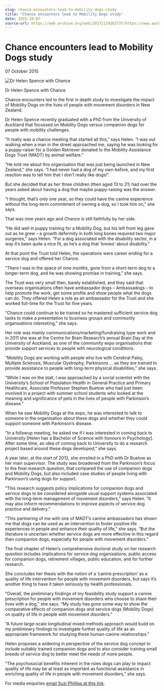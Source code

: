 ```yaml
---
slug: chance-encounters-lead-to-mobility-dogs-study
title: "Chance encounters lead to Mobility Dogs study"
date: 2015-10-07
source-url: https://web.archive.org/web/20171119163737/https://www.auckland.ac.nz/en/about/news-events-and-notices/news/news-2015/10/chance-encounters-lead-to-mobility-dogs-study.html
---
```

Chance encounters lead to Mobility Dogs study
=============================================

07 October 2015

![Dr Helen Spence with Chance](https://www.auckland.ac.nz/en/about/news-events-and-notices/news/news-2015/10/chance-encounters-lead-to-mobility-dogs-study/_jcr_content/par/textimage/image.img.jpg/1453345908445.jpg "Dr Helen Spence with Chance")

Dr Helen Spence with Chance

Chance encounters led to the first in depth study to investigate the impact of Mobility Dogs on the lives of people with movement disorders in New Zealand.

Dr Helen Spence recently graduated with a PhD from the University of Auckland that focussed on Mobility Dogs versus companion dogs for people with mobility challenges.

“It really was a chance meeting that started all this,” says Helen. “I was out walking when a man in the street approached me, saying he was looking for a puppy-raiser for a Golden Retriever donated to the Mobility Assistance Dogs Trust (MADT) by animal welfare.”

“He told me about this organisation that was just being launched in New Zealand,” she says. “I had never had a dog of my own before, and my first reaction was to tell him that I don’t really like dogs!”.

But she decided that as her three children (then aged 13 to 21) had over the years asked about having a dog that maybe puppy-raising was the answer.

“I thought, that’s only one year, so they could have the canine experience without the long-term commitment of owning a dog, so I took him on,” she says.

That was nine years ago and Chance is still faithfully by her side.

“He did well in puppy training for a Mobility Dog, but his left front leg gave out as he grew – a growth deformity in both long bones required two major surgeries,” says Helen. ”For a dog associated with the disability sector, in a way it’s been quite a nice fit, as he’s a dog that ‘knows’ about disability.”

At that point the Trust told Helen, the operations were career ending for a service dog and offered her Chance.

“There I was in the space of nine months, gone from a short-term dog to a longer-term dog, and he was showing promise in training,” she says.

The Trust was very small then, barely established, and they said that overseas organisations often have ambassador dogs – Ambassadogs – to help promote the work, get some profile and show people what the dogs can do. They offered Helen a role as an ambassador for the Trust and she worked full-time for the Trust for five years.

“Chance could continue to be trained so he mastered sufficient service dog tasks to make a presentation to business groups and community organisations interesting,” she says.

Her role was mainly communications/marketing/fundraising type work and in 2011 she was at the Centre for Brain Research’s annual Brain Day at the University of Auckland, as one of the community expo organisations that provide support services to people with neurological conditions.

“Mobility Dogs are working with people who live with Cerebral Palsy, Multiple Sclerosis, Muscular Dystrophy, Parkinsons … as they are trained to provide assistance to people with long-term physical disabilities,” she says.

“While I was on the stall, I was approached by a social scientist with the University’s School of Population Health in General Practice and Primary Healthcare, Associate Professor Stephen Buetow who had just been involved in a project with summer school students who looked at the meaning and significance of pets in the lives of people with Parkinson’s disease.”

When he saw Mobility Dogs at the expo, he was interested to talk to someone in the organisation about these dogs and whether they could support someone with Parkinson’s disease.

“In a followup meeting, he asked me if I was interested in coming back to University \[Helen has a Bachelor of Science with honours in Psychology\]. After some time, an idea of coming back to University to do a research project based around these dogs developed,” she says.

A year later, at the start of 2012, she enrolled in a PhD with Dr Buetow as her main supervisor. The study was broadened from the Parkinson’s focus to the final research question, that compared the use of companion dogs and Mobility Dogs, but also included case studies of people living with Parkinson’s using dogs for support.

“This research suggests policy implications for companion dogs and service dogs to be considered alongside usual support systems associated with the long-term management of movement disorders,” says Helen. “It may also inform recommendations to improve aspects of service dog practice and delivery.”

“This partnering of me with one of MADT’s canine ambassadors has shown me that dogs can be used as an intervention to foster positive life experiences in people and enhance their quality of life,” she says. “But the literature is uncertain whether service dogs are more effective in this regard than companion dogs, especially for people with movement disorders.”

The final chapter of Helen’s comprehensive doctoral study on her research question includes implications for service dog organisations, public access for companion dogs, retirement villages, public education, and for further research.

She concludes her thesis with the notion of a ‘canine prescription’ as a quality of life intervention for people with movement disorders, but says it’s another thing to have it taken seriously by health professionals.

“Overall, the preliminary findings of my feasibility study support a canine prescription for people with movement disorders who choose to share their lives with a dog,” she says. “My study has gone some way to show the comparative effects of companion dogs and service dogs (Mobility Dogs) on quality of life in people with movement disorders.”

“A future large-scale longitudinal mixed methods approach would build on my preliminary findings to investigate further quality of life as an appropriate framework for studying these human-canine relationships.”

Helen proposes a widening in perspective of the service dog concept to include suitably trained companion dogs and to also consider training small breeds of service dog to better meet the needs of more people.

“The psychosocial benefits inherent in the roles dogs can play to impact quality of life may be at least as important as functional assistance in enriching quality of life in people with movement disorders,” she says.

For media enquiries [email Suzi Phillips at this link](http://auckland.ac.nz/).
